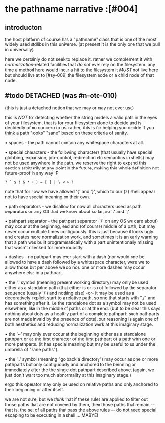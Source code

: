 # the pathname narrative :[#004]

## introducton

the host platform of course has a "pathname" class that is one of the
most widely used stdlibs in this universe. (at present it is the only
one that we pull in universally).

here we certainly do not seek to replace it. rather we complement it
with *normalization*-related facilities that *do not* ever rely on the
filesystem. any time a method here would incur a hit to the filesystem it
*MUST* not live here but should live at to [#sy-009] the filesystem node
or a child node of that node.




## #todo DETACHED (was #n-ote-010)

(this is just a detached notion that we may or may not ever use)

this is *NOT* for detecting whether the string models a valid path in
the eyes of your filesystem. that is for your filesystem alone to decide
and is decidedly of no concern to us. rather, this is for helping you
decide if you think a path "looks" "sane" based on these criteria of
sanity.

• spaces - the path cannot contain any whitespace characters at all.

• special characters - the following characters (that usually have special
  globbing, expansion, job-control, redirection etc semantics in shells)
  may not be used anywhere in the path. we reserve the right to expand
  this section arbitrarily at any point in the future, making this whole
  definition not future-proof in any way :P

    ? ` $ ! & * ( ) = [ ] | \ < > ?

  note that for now we have allowed '{' and '}', which to our (z) shell
  appear not to have special meaning on their own.

• path separators - we disallow for now all characters used as path
  separators on any OS that we know about so far, so ':' and ';'

• pathpart separator - the pathpart separator ('/' on any OS we care about)
  may occur at the beginnng, end and (of course) middle of a path, but may
  never occur multiple times contiguously. this is just because it looks
  ugly and creates more normalization work, and sometimes it is an early
  warning that a path was built programmatically with a part unintentionally
  missing that wasn't checked for more roubstly.

• dashes - no pathpart may ever start with a dash (nor would one be
  allowed to have a dash followed by a whitespace character, were we to
  allow those but per above we do no). one or more dashes may occur
  anywhere else in a pathpart.

• the '.' symbol (meaning present working directory) may only be used
  either as a standalne path (that either is or is not followed by the
  separator sequence (usualy '/') and nothing else) -or- it may be used as
  a decoratively explicit start to a relative path, so one that starts
  with "./" and has something after it. i.e the standalone dot as a
  symbol may not be used elsewhere, like in the middle of paths or at
  the end. (but to be clear this says nothing about dots as a healthy part
  of a complete pathpart: such pathparts are not made invaid by the
  presence of dots). our reasoning is again one of both aesthetics and
  reducing normalization work at this imaginary stage.

• the '~' may only ever occur at the beginning, either as a standalone
  pathpart or as the first character of the first pathpart of a path
  with one or more pathparts. (it has special meaning but may be useful
  to us under the umbrella of "sane paths").

• the '..' symbol (meaning "go back a directory") may occur as one or
  more pathparts but only contiguously and anchored to the beinning or
  immediately after the the single dot pathpart described above. (again,
  we just don't want too much abnormality at this imaginary stage.)

  ergo this operator may only be used on relative paths and only
  anchored to their beginning or after itself.


we are not sure, but we *think* that if these rules are applied to
filter out those paths that are not covered by them, then those paths that
remain -- that is, the set of all paths that pass the above rules --
do not need special escaping to be executing in a shell ... MABYE!
